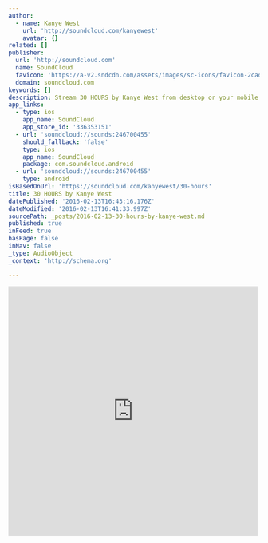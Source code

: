 ```yaml
---
author:
  - name: Kanye West
    url: 'http://soundcloud.com/kanyewest'
    avatar: {}
related: []
publisher:
  url: 'http://soundcloud.com'
  name: SoundCloud
  favicon: 'https://a-v2.sndcdn.com/assets/images/sc-icons/favicon-2cadd14b.ico'
  domain: soundcloud.com
keywords: []
description: Stream 30 HOURS by Kanye West from desktop or your mobile device
app_links:
  - type: ios
    app_name: SoundCloud
    app_store_id: '336353151'
  - url: 'soundcloud://sounds:246700455'
    should_fallback: 'false'
    type: ios
    app_name: SoundCloud
    package: com.soundcloud.android
  - url: 'soundcloud://sounds:246700455'
    type: android
isBasedOnUrl: 'https://soundcloud.com/kanyewest/30-hours'
title: 30 HOURS by Kanye West
datePublished: '2016-02-13T16:43:16.176Z'
dateModified: '2016-02-13T16:41:33.997Z'
sourcePath: _posts/2016-02-13-30-hours-by-kanye-west.md
published: true
inFeed: true
hasPage: false
inNav: false
_type: AudioObject
_context: 'http://schema.org'

---
```

<iframe src="https://cdn.embedly.com/widgets/media.html?src=https%3A%2F%2Fw.soundcloud.com%2Fplayer%2F%3Fvisual%3Dtrue%26url%3Dhttp%253A%252F%252Fapi.soundcloud.com%252Ftracks%252F246700455%26show_artwork%3Dtrue&amp;url=https%3A%2F%2Fsoundcloud.com%2Fkanyewest%2F30-hours&amp;image=http%3A%2F%2Fi1.sndcdn.com%2Fartworks-000146883489-l3iatu-t500x500.jpg&amp;key=b7d04c9b404c499eba89ee7072e1c4f7&amp;type=text%2Fhtml&amp;schema=soundcloud" width="500" height="500" scrolling="no" frameborder="0" allowfullscreen="allowfullscreen" style=""></iframe>